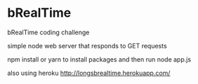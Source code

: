 # bRealTime
bRealTime coding challenge

simple node web server that responds to GET requests

npm install or yarn to install packages and then run node app.js

also using heroku http://longsbrealtime.herokuapp.com/
